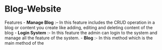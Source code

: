 # Blog-Website
Features   - **Manage Blog** :– In this feature includes the CRUD operation in a blog or content you create like adding, editing and deleting content of the blog - **Login System** :- In this feature the admin can login to the system and manage all the feature of the system. - **Blog** :- In this method which is the main method of the
